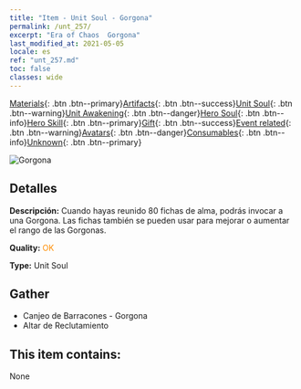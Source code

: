 ```yaml
---
title: "Item - Unit Soul - Gorgona"
permalink: /unt_257/
excerpt: "Era of Chaos  Gorgona"
last_modified_at: 2021-05-05
locale: es
ref: "unt_257.md"
toc: false
classes: wide
---
```

 [Materials](/ItemsES/){: .btn .btn--primary}[Artifacts](/ItemsES/Artifacts/){: .btn .btn--success}[Unit Soul](/ItemsES/UnitSoul/){: .btn .btn--warning}[Unit Awakening](/ItemsES/UnitAwakening/){: .btn .btn--danger}[Hero Soul](/ItemsES/HeroSoul/){: .btn .btn--info}[Hero Skill](/ItemsES/HeroSkill/){: .btn .btn--primary}[Gift](/ItemsES/Gift/){: .btn .btn--success}[Event related](/ItemsES/Events/){: .btn .btn--warning}[Avatars](/ItemsES/Avatars/){: .btn .btn--danger}[Consumables](/ItemsES/Consumables/){: .btn .btn--info}[Unknown](/ItemsES/Unknown/){: .btn .btn--primary}

 ![Gorgona](/images/u/ti_manniu.jpg)

## Detalles
 **Descripción:** Cuando hayas reunido 80 fichas de alma, podrás invocar a una Gorgona. Las fichas también se pueden usar para mejorar o aumentar el rango de las Gorgonas.

 **Quality:** <span style="color: #FF8C00">OK</span>

 **Type:** Unit Soul

## Gather

*    Canjeo de Barracones - Gorgona 
*    Altar de Reclutamiento 

## This item contains:

  None

